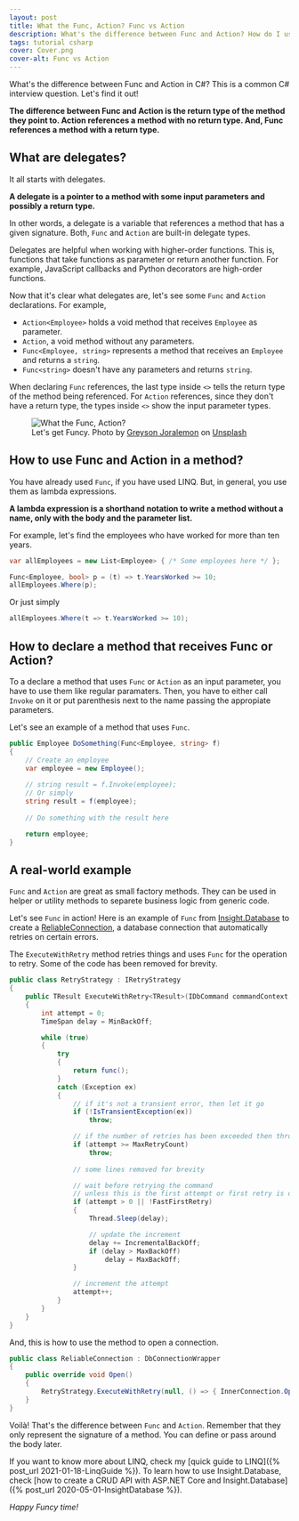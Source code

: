 ```yaml
---
layout: post
title: What the Func, Action? Func vs Action
description: What's the difference between Func and Action? How do I use them? This is a frequently asked question and a tricky subject. Here it is another take.
tags: tutorial csharp
cover: Cover.png
cover-alt: Func vs Action
---
```


What's the difference between Func and Action in C#? This is a common C# interview question. Let's find it out!

**The difference between Func and Action is the return type of the method they point to. Action references a method with no return type. And, Func references a method with a return type.**

## What are delegates?

It all starts with delegates.

**A delegate is a pointer to a method with some input parameters and possibly a return type.**

In other words, a delegate is a variable that references a method that has a given signature. Both, `Func` and `Action` are built-in delegate types.

Delegates are helpful when working with higher-order functions. This is, functions that take functions as parameter or return another function. For example, JavaScript callbacks and Python decorators are high-order functions.

Now that it's clear what delegates are, let's see some `Func` and `Action` declarations. For example,

* `Action<Employee>` holds a void method that receives `Employee` as parameter.
* `Action`, a void method without any parameters.
* `Func<Employee, string>` represents a method that receives an `Employee` and returns a `string`.
* `Func<string>` doesn't have any parameters and returns `string`.

When declaring `Func` references, the last type inside `<>` tells the return type of the method being referenced. For `Action` references, since they don't have a return type, the types inside `<>` show the input parameter types.

<figure>
<img src="https://images.unsplash.com/photo-1483821838526-8d9756a6e1ed?ixlib=rb-1.2.1&q=80&fm=jpg&crop=entropy&cs=tinysrgb&w=800&h=400&fit=crop" alt="What the Func, Action?" />

<figcaption>Let's get Funcy. <span>Photo by <a href="https://unsplash.com/@greysonjoralemon?utm_source=unsplash&amp;utm_medium=referral&amp;utm_content=creditCopyText">Greyson Joralemon</a> on <a href="https://unsplash.com/?utm_source=unsplash&amp;utm_medium=referral&amp;utm_content=creditCopyText">Unsplash</a></span></figcaption>
</figure>

## How to use Func and Action in a method?

You have already used `Func`, if you have used LINQ. But, in general, you use them as lambda expressions.

**A lambda expression is a shorthand notation to write a method without a name, only with the body and the parameter list.**

For example, let's find the employees who have worked for more than ten years.

```csharp
var allEmployees = new List<Employee> { /* Some employees here */ };

Func<Employee, bool> p = (t) => t.YearsWorked >= 10;
allEmployees.Where(p);
```
Or just simply

```csharp
allEmployees.Where(t => t.YearsWorked >= 10);
```

## How to declare a method that receives Func or Action?

To a declare a method that uses `Func` or `Action` as an input parameter, you have to use them like regular paramaters. Then, you have to either call `Invoke` on it or put parenthesis next to the name passing the appropiate parameters.

Let's see an example of a method that uses `Func`.

```csharp
public Employee DoSomething(Func<Employee, string> f)
{
    // Create an employee
    var employee = new Employee();
    
    // string result = f.Invoke(employee);
    // Or simply
    string result = f(employee);
    
    // Do something with the result here

    return employee;
}
```

## A real-world example

`Func` and `Action` are great as small factory methods. They can be used in helper or utility methods to separete business logic from generic code.

Let's see `Func` in action! Here is an example of `Func` from [Insight.Database](https://github.com/jonwagner/Insight.Database) to create a [ReliableConnection](https://github.com/jonwagner/Insight.Database/wiki/ReliableConnection-and-Cloud-Databases), a database connection that automatically retries on certain errors.

The `ExecuteWithRetry` method retries things and uses `Func` for the operation to retry. Some of the code has been removed for brevity.

```csharp
public class RetryStrategy : IRetryStrategy
{
    public TResult ExecuteWithRetry<TResult>(IDbCommand commandContext, Func<TResult> func)
    {
        int attempt = 0;
        TimeSpan delay = MinBackOff;

        while (true)
        {
            try
            {
                return func();
            }
            catch (Exception ex)
            {
                // if it's not a transient error, then let it go
                if (!IsTransientException(ex))
                    throw;

                // if the number of retries has been exceeded then throw
                if (attempt >= MaxRetryCount)
                    throw;
                    
                // some lines removed for brevity

                // wait before retrying the command
                // unless this is the first attempt or first retry is disabled
                if (attempt > 0 || !FastFirstRetry)
                {
                    Thread.Sleep(delay);

                    // update the increment
                    delay += IncrementalBackOff;
                    if (delay > MaxBackOff)
                        delay = MaxBackOff;
                }

                // increment the attempt
                attempt++;
            }
        }
    }
}
```

And, this is how to use the method to open a connection.

```csharp
public class ReliableConnection : DbConnectionWrapper
{
    public override void Open()
    {
        RetryStrategy.ExecuteWithRetry(null, () => { InnerConnection.Open(); return true; });
    }
}
```

Voilà! That's the difference between `Func` and `Action`. Remember that they only represent the signature of a method. You can define or pass around the body later.

If you want to know more about LINQ, check my [quick guide to LINQ]({% post_url 2021-01-18-LinqGuide %}). To learn how to use Insight.Database, check [how to create a CRUD API with ASP.NET Core and Insight.Database]({% post_url 2020-05-01-InsightDatabase %}).

_Happy Funcy time!_
